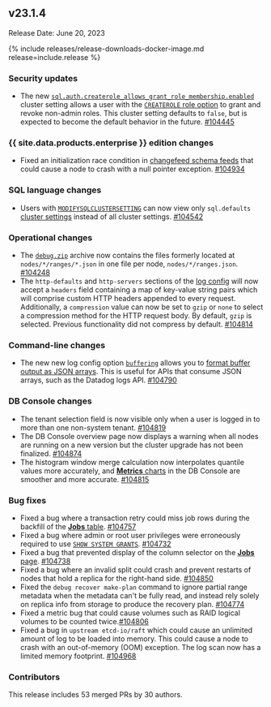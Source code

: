 ## v23.1.4

Release Date: June 20, 2023

{% include releases/release-downloads-docker-image.md release=include.release %}

<h3 id="v23-1-4-security-updates">Security updates</h3>

- The new [`sql.auth.createrole_allows_grant_role_membership.enabled`](../v23.1/cluster-settings.html#setting-sql-auth-createrole-allows-grant-role-membership-enabled) cluster setting allows a user with the [`CREATEROLE` role option](../v23.1/create-user.html#role-options) to grant and revoke non-admin roles. This cluster setting defaults to `false`, but is expected to become the default behavior in the future. [#104445][#104445]

<h3 id="v23-1-4-{{-site.data.products.enterprise-}}-edition-changes">{{ site.data.products.enterprise }} edition changes</h3>

- Fixed an initialization race condition in [changefeed schema feeds](../v23.1/changefeed-examples.html) that could cause a node to crash with a null pointer exception. [#104934][#104934]

<h3 id="v23-1-4-sql-language-changes">SQL language changes</h3>

- Users with [`MODIFYSQLCLUSTERSETTING`](../v23.1/security-reference/authorization.html#supported-privileges) can now view only `sql.defaults` [cluster settings](../v23.1/cluster-settings.html) instead of all cluster settings. [#104542][#104542]

<h3 id="v23-1-4-operational-changes">Operational changes</h3>

- The [`debug.zip`](../v23.1/cockroach-debug-zip.html) archive now contains the files formerly located at `nodes/*/ranges/*.json` in one file per node, `nodes/*/ranges.json`. [#104248][#104248]
- The `http-defaults` and `http-servers` sections of the [log config](../v23.1/configure-logs.html) will now accept a `headers` field containing a map of key-value string pairs which will comprise custom HTTP headers appended to every request. Additionally, a `compression` value can now be set to `gzip` or `none` to select a compression method for the HTTP request body. By default, `gzip` is selected. Previous functionality did not compress by default. [#104814][#104814]

<h3 id="v23-1-4-command-line-changes">Command-line changes</h3>

- The new new log config option [`buffering`](../v23.1/configure-logs.html#log-buffering-for-network-sinks) allows you to [format buffer output as JSON arrays](../v23.1/configure-logs.html#file-logging-format). This is useful for APIs that consume JSON arrays, such as the Datadog logs API. [#104790][#104790]

<h3 id="v23-1-4-db-console-changes">DB Console changes</h3>

- The tenant selection field is now visible only when a user is logged in to more than one non-system tenant. [#104819][#104819]
- The DB Console overview page now displays a warning when all nodes are running on a new version but the cluster upgrade has not been finalized. [#104874][#104874]
- The histogram window merge calculation now interpolates quantile values more accurately, and [**Metrics** charts](../v23.1/ui-overview.html#metrics) in the DB Console are smoother and more accurate. [#104815][#104815]

<h3 id="v23-1-4-bug-fixes">Bug fixes</h3>

- Fixed a bug where a transaction retry could miss job rows during the backfill of the [**Jobs** table](../v23.1/ui-jobs-page.html#jobs-table). [#104757][#104757]
- Fixed a bug where admin or root user privileges were erroneously required to use [`SHOW SYSTEM GRANTS`](../v23.1/show-system-grants.html). [#104732][#104732]
- Fixed a bug that prevented display of the column selector on the [**Jobs** page](../v23.1/ui-jobs-page.html). [#104738][#104738]
- Fixed a bug where an invalid split could crash and prevent restarts of nodes that hold a replica for the right-hand side. [#104850][#104850]
- Fixed the `debug recover make-plan` command to ignore partial range metadata when the metadata can't be fully read, and instead rely solely on replica info from storage to produce the recovery plan. [#104774][#104774]
- Fixed a metric bug that could cause volumes such as RAID logical volumes to be counted twice.[#104806][#104806]
- Fixed a bug in `upstream etcd-io/raft` which could cause an unlimited amount of log to be loaded into memory. This could cause a node to crash with an out-of-memory (OOM) exception. The log scan now has a limited memory footprint. [#104968][#104968]

<div class="release-note-contributors" markdown="1">

<h3 id="v23-1-4-contributors">Contributors</h3>

This release includes 53 merged PRs by 30 authors.

</div>

[#104248]: https://github.com/cockroachdb/cockroach/pull/104248
[#104445]: https://github.com/cockroachdb/cockroach/pull/104445
[#104542]: https://github.com/cockroachdb/cockroach/pull/104542
[#104732]: https://github.com/cockroachdb/cockroach/pull/104732
[#104738]: https://github.com/cockroachdb/cockroach/pull/104738
[#104757]: https://github.com/cockroachdb/cockroach/pull/104757
[#104774]: https://github.com/cockroachdb/cockroach/pull/104774
[#104790]: https://github.com/cockroachdb/cockroach/pull/104790
[#104806]: https://github.com/cockroachdb/cockroach/pull/104806
[#104814]: https://github.com/cockroachdb/cockroach/pull/104814
[#104815]: https://github.com/cockroachdb/cockroach/pull/104815
[#104819]: https://github.com/cockroachdb/cockroach/pull/104819
[#104850]: https://github.com/cockroachdb/cockroach/pull/104850
[#104874]: https://github.com/cockroachdb/cockroach/pull/104874
[#104934]: https://github.com/cockroachdb/cockroach/pull/104934
[#104968]: https://github.com/cockroachdb/cockroach/pull/104968
